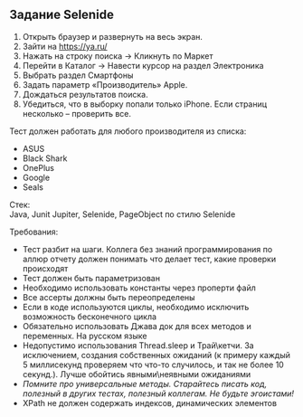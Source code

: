 ## Задание Selenide
1. Открыть браузер и развернуть на весь экран.
2. Зайти на https://ya.ru/
3. Нажать на строку поиска -> Кликнуть по Маркет
4. Перейти в Каталог -> Навести курсор на раздел Электроника
5. Выбрать раздел Смартфоны
6. Задать параметр «Производитель» Apple.
7. Дождаться результатов поиска.
8. Убедиться, что в выборку попали только iPhone. Если страниц несколько – проверить все.  
                       
Тест должен работать для любого производителя из списка:
- ASUS
- Black Shark
- OnePlus
- Google
- Seals  

Стек:  
Java, Junit Jupiter, Selenide, PageObject по стилю Selenide  

Требования:  
- Тест разбит на шаги. Коллега без знаний программирования по аллюр отчету должен понимать что делает тест, какие проверки происходят
- Тест должен быть параметризован
- Необходимо использовать константы через проперти файл
- Все ассерты должны быть переопределены
- Если в коде используются циклы, необходимо исключить возможность бесконечного цикла
- Обязательно использовать Джава док для всех методов и переменных. На русском языке
- Недопустимо использования Thread.sleep и Трай\кетчи. За исключением, создания собственных ожиданий (к примеру каждый 5 миллисекунд проверяем что что-то случилось, и так не более 10 секунд.). Лучше обойтись явными\неявными ожиданиями
- _Помните про универсальные методы. Старайтесь писать код, полезный в других тестах, полезный коллегам. Не будьте эгоистами!_
- XPath не должен содержать индексов, динамических элементов